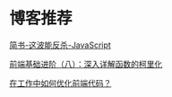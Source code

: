 # 博客推荐

[简书-这波能反杀-JavaScript](https://www.jianshu.com/u/10ae59f49b13)

[前端基础进阶（八）：深入详解函数的柯里化](https://www.jianshu.com/p/5e1899fe7d6b)

[在工作中如何优化前端代码？](https://juejin.im/post/5bee62aae51d4560336ca8ef)